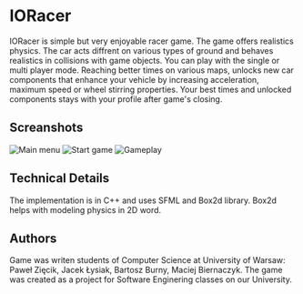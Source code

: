 # IORacer
IORacer is simple but very enjoyable racer game. The game offers realistics physics. The car acts diffrent on various types of ground and behaves realistics in collisions with game objects. You can play with the single or multi player mode. Reaching better times on various maps, unlocks new car components that enhance your vehicle by increasing acceleration, maximum speed or wheel stirring properties. Your best times and unlocked components stays with your profile after game's closing.
## Screanshots
![Main menu](https://github.com/pawelzell/IORacer/blob/master/screenshots/menu-1.png)
![Start game](https://github.com/pawelzell/IORacer/blob/master/screenshots/start-1.png)
![Gameplay](https://github.com/pawelzell/IORacer/blob/master/screenshots/gameplay-1.png)
## Technical Details
The implementation is in C++ and uses SFML and Box2d library. Box2d helps with modeling physics in 2D word.
## Authors
Game was writen students of Computer Science at University of Warsaw: Paweł Zięcik, Jacek Łysiak, Bartosz Burny, Maciej Biernaczyk. The game was created as a project for Software Enginering classes on our University.

